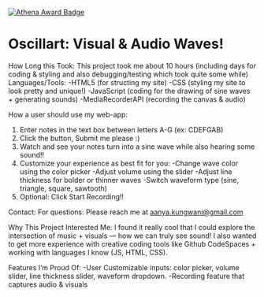 [![Athena Award Badge](https://img.shields.io/endpoint?url=https%3A%2F%2Faward.athena.hackclub.com%2Fapi%2Fbadge)](https://award.athena.hackclub.com?utm_source=readme)

# Oscillart: Visual & Audio Waves!
How Long this Took: This project took me about 10 hours (including days for coding & styling and also debugging/testing which took quite some while)
Languages/Tools:
-HTML5 (for structing my site)
-CSS (styling my site to look pretty and unique!)
-JavaScript (coding for the drawing of sine waves + generating sounds)
-MediaRecorderAPI (recording the canvas & audio)

How a user should use my web-app:
1. Enter notes in the text box between letters A-G (ex: CDEFGAB)
2. Click the button, Submit me please :)
3. Watch and see your notes turn into a sine wave while also hearing some sound!!
4. Customize your experience as best fit for you:
   -Change wave color using the color picker
   -Adjust volume using the slider
   -Adjust line thickness for bolder or thinner waves
   -Switch waveform type (sine, triangle, square, sawtooth)
5. Optional: Click Start Recording!!

Contact:
For questions: Please reach me at aanya.kungwani@gmail.com

Why This Project Interested Me:
I found it really cool that I could explore the intersection of music + visuals — how we can truly see sound! I also wanted to get more experience with creative coding tools like Github CodeSpaces + working with languages I know (JS, HTML, CSS).

Features I’m Proud Of:
-User Customizable inputs: color picker, volume slider, line thickness slider, waveform dropdown.
-Recording feature that captures audio & visuals


